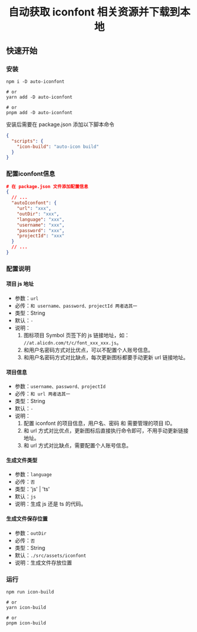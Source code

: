 <div align="center">

# 自动获取 iconfont 相关资源并下载到本地

</div>

## 快速开始

### 安装

```shell
npm i -D auto-iconfont

# or
yarn add -D auto-iconfont

# or
pnpm add -D auto-iconfont
```

安装后需要在 package.json 添加以下脚本命令

```json
{
  "scripts": {
    "icon-build": "auto-icon build"
  }
}
```

### 配置iconfont信息

```json
# 在 package.json 文件添加配置信息
{
  // ...
  "autoIconfont": {
    "url": "xxx",
    "outDir": "xxx",
    "language": "xxx",
    "username": "xxx",
    "password": "xxx",
    "projectId": "xxx"
  }
  // ...
}
```

### 配置说明

#### 项目 js 地址

- 参数：`url`
- 必传：`和 username、password、projectId 两者选其一`
- 类型：String
- 默认：`-`
- 说明：
  1.  图标项目 Symbol 页签下的 js 链接地址，如： `//at.alicdn.com/t/c/font_xxx_xxx.js`。
  2.  和用户名密码方式对比优点，可以不配置个人账号信息。
  3.  和用户名密码方式对比缺点，每次更新图标都要手动更新 url 链接地址。

#### 项目信息

- 参数：`username、password、projectId`
- 必传：`和 url 两者选其一`
- 类型：String
- 默认：`-`
- 说明：
  1.  配置 iconfont 的项目信息，用户名、密码 和 需要管理的项目 ID。
  2.  和 url 方式对比优点，更新图标后直接执行命令即可，不用手动更新链接地址。
  3.  和 url 方式对比缺点，需要配置个人账号信息。

#### 生成文件类型

- 参数：`language`
- 必传：`否`
- 类型：'js' | 'ts'
- 默认：`js`
- 说明：生成 js 还是 ts 的代码。

#### 生成文件保存位置

- 参数：`outDir`
- 必传：`否`
- 类型：String
- 默认：`./src/assets/iconfont`
- 说明：生成文件存放位置

### 运行

```shell
npm run icon-build

# or
yarn icon-build

# or
pnpm icon-build
```
